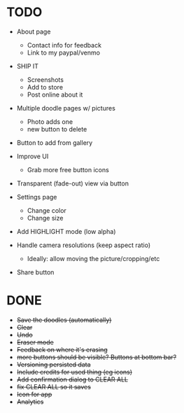 # TODO

* About page
    * Contact info for feedback
    * Link to my paypal/venmo
* SHIP IT
    * Screenshots
    * Add to store
    * Post online about it
    
* Multiple doodle pages w/ pictures
    * Photo adds one
    * new button to delete
* Button to add from gallery
* Improve UI
    * Grab more free button icons
* Transparent (fade-out) view via button
* Settings page
    * Change color
    * Change size
* Add HIGHLIGHT mode (low alpha)
* Handle camera resolutions (keep aspect ratio)
    * Ideally: allow moving the picture/cropping/etc
* Share button


# DONE

* ~~Save the doodles (automatically)~~
* ~~Clear~~
* ~~Undo~~
* ~~Eraser mode~~
* ~~Feedback on where it's erasing~~
* ~~more buttons should be visible? Buttons at bottom bar?~~  
* ~~Versioning persisted data~~
* ~~Include credits for used thing (eg icons)~~
* ~~Add confirmation dialog to CLEAR ALL~~
* ~~fix CLEAR ALL so it saves~~
* ~~Icon for app~~ 
* ~~Analytics~~

